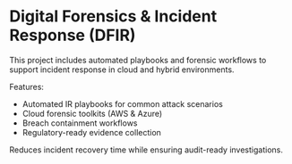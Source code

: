 # Digital Forensics & Incident Response (DFIR)

This project includes automated playbooks and forensic workflows to support incident response in cloud and hybrid environments.  

Features:
- Automated IR playbooks for common attack scenarios  
- Cloud forensic toolkits (AWS & Azure)  
- Breach containment workflows  
- Regulatory-ready evidence collection  

Reduces incident recovery time while ensuring audit-ready investigations.
